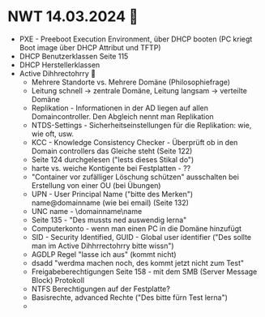 # NWT 14.03.2024 🤡
- PXE - Preeboot Execution Environment, über DHCP booten (PC kriegt Boot image über DHCP Attribut und TFTP)
- DHCP Benutzerklassen Seite 115
- DHCP Herstellerklassen
- Active Dihhrectohrry 🤡
  - Mehrere Standorte vs. Mehrere Domäne (Philosophiefrage)
  - Leitung schnell -> zentrale Domäne, Leitung langsam -> verteilte Domäne
  - Replikation - Informationen in der AD liegen auf allen Domaincontroller. Den Abgleich nennt man Replikation
  - NTDS-Settings - Sicherheitseinstellungen für die Replikation: wie, wie oft, usw.
  - KCC - Knowledge Consistency Checker - Überprüft ob in den Domain controllers das Gleiche steht (Seite 122)
  - Seite 124 durchgelesen ("lests dieses Stikal do")
  - harte vs. weiche Kontigente bei Festplatten - ??
  - "Container vor zufälliger Löschung schützen" ausschalten bei Erstellung von einer OU (bei Übungen)
  - UPN - User Principal Name ("bitte des Merken") name@domainname (wie bei email) (Seite 132)
  - UNC name - \\domainname\name
  - Seite 135 - "Des mussts ned auswendig lerna"
  - Computerkonto - wenn man einen PC in die Domäne hinzufügt
  - SID - Security Identified, GUID - Global user identifier ("Des sollte man im Active Dihhrrectohrry bitte wissn")
  - AGDLP Regel "lasse ich aus" (kommt nicht)
  - dsadd "werdma machen noch, des kommt jetzt nicht zum Test"
  - Freigabeberechtigungen Seite 158 - mit dem SMB (Server Message Block) Protokoll
  - NTFS Berechtigungen auf der Festplatte?
  - Basisrechte, advanced Rechte ("Des bitte fürn Test lerna")
  - 
